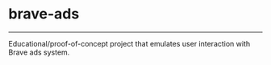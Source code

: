 # brave-ads
---
Educational/proof-of-concept project that emulates user interaction with Brave ads system.